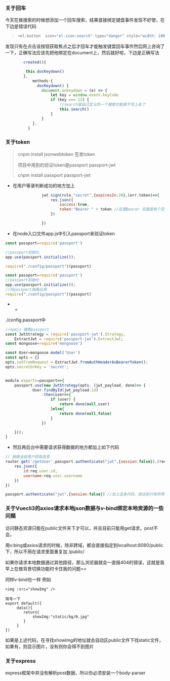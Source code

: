 ### 关于回车

今天在做搜索的时候想添加一个回车搜索，结果直接绑定键盘事件发现不好使，在下边是错误代码



> ```javascript
> <el-button  icon="el-icon-search" type="danger" style="width: 100%;text-align: center" @keyup.enter="search" @click="search">搜索</el-button>
> ```

发现只有在点击该按钮获取焦点之后才回车才能触发键盘回车事件然后网上咨询了一下，正确写法应该先把他绑定在document上，然后就好啦，下边是正确写法

```javascript
        created(){

         this.docKeydown()
        },
            methods:{
              docKeydown() {
                document.onkeydown = (e) => {
                    let key = window.event.keyCode
                    if (key === 13) {
                        //search是自己定义的一个搜索功能就不写上去了
                        this.search()
                    }
                }
            },
          }
```



### 关于token

> cnpm install jsonwebtoken 签发token
>
> 项目中用到的验证token是passport passport-jwt
>
> cnpm install passport passport-jwt



- 在用户等录判断成功的地方加上

~~~javascript
                jwt.sign(rule,"secret",{expiresIn:20},(err,token)=>{
                    res.json({
                        success:true,
                        token:"Bearer " + token //这里Bearer 后面是有个空格的这是格式
                    })

                })
~~~



- 在node入口文件app.js中引入passport来验证token

~~~javascript
const passport=require('passport')

//passport初始化
app.use(passport.initialize());

require("./config/passport")(passport)
~~~



~~~javascript
const passport=require('passport')
//passport初始化
app.use(passport.initialize());
//将passport抽离出来
require("./config/passport")(passport)
~~~

- +

./config.passport中

~~~javascript
//npmjs 搜索passport
const JwtStrategy = require('passport-jwt').Strategy,
    ExtractJwt = require('passport-jwt').ExtractJwt;
const mongoose=require('mongoose')

const User=mongoose.model('User')
const opts = {}
opts.jwtFromRequest = ExtractJwt.fromAuthHeaderAsBearerToken();
opts.secretOrKey = 'secret';


module.exports=passport=>{
    passport.use(new JwtStrategy(opts, (jwt_payload, done)=> {
            User.findById(jwt_payload.id)
                .then(user=>{
                    if (user) {
                        return done(null,user)
                    }else{
                        return done(null,false)
                    }
                })

    }));
}

~~~

+ 然后再后台中需要请求获得数据的地方都加上如下代码

~~~javascript
// 根据当前用户获取信息
router.get('/getUser',passport.authenticate("jwt",{session:false}),(req,res)=>{
    res.json({
        id:req.user.id,
        username:req.user.username
    })
})
~~~

~~~javascript
passport.authenticate("jwt",{session:false}) //加上这条代码，就达到只有附带token才能请求的效果
~~~

### 关于Vuecli3的axios请求本地json数据与v-bind绑定本地资源的一些问题

访问静态资源只能在public文件夹下才可以，并且目前只能用get请求，post不会。

用v:bing或axios请求的时候，除非跨域，都会直接指定到localhost:8080/public下，所以不用在请求里面重复加 /public/

如果你请求本地数据通过其他路径，那么浏览器就会一直报404的错误，这就是我早上在做背景切换功能时卡住我的问题==

同样v-bind也一样
例如
~~~
<img :src="showImg" />

简写一下
export default({
     data(){
        return{
            showImg:"static/bg/0.jpg"         
        }
     }
})
~~~
如果是上述代码，在寻找showImg的地址就会自动区public文件下找static文件，如果有，则显示图片，没有则你会得不到图片
### 关于express
express框架中并没有解析post数据，所以你必须安装一个body-parser
